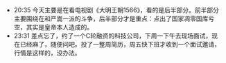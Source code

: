 - 20:35 今天主要是在看电视剧《大明王朝1566》，看的是后半部分。前半部分主要围绕在和严嵩一派的斗争，后半部分才是重点：点出了国家凋零国库亏空，其实是皇帝本人造成的。
- 23:31 差点忘了，约了一个C轮融资的科技公司，下周一下午去现场面试，现在已经麻了，随便问吧。投了一整周简历，周五快下班才收到一个面试邀请，行情是这样的，没办法。